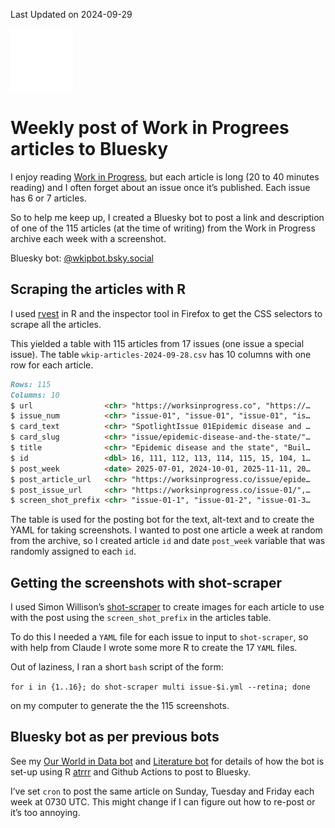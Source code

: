 
Last Updated on 2024-09-29

<img src="img/fluent-emoji-high-contrast--man-white-hair.png"
width="100" />

# Weekly post of Work in Progrees articles to Bluesky

I enjoy reading [Work in Progress](https://worksinprogress.co), but each
article is long (20 to 40 minutes reading) and I often forget about an
issue once it’s published. Each issue has 6 or 7 articles.

So to help me keep up, I created a Bluesky bot to post a link and
description of one of the 115 articles (at the time of writing) from the
Work in Progress archive each week with a screenshot.

Bluesky bot:
[@wkipbot.bsky.social](https://bsky.app/profile/wkipbot.bsky.social)

## Scraping the articles with R

I used [rvest](https://rvest.tidyverse.org/) in R and the inspector tool
in Firefox to get the CSS selectors to scrape all the articles.

This yielded a table with 115 articles from 17 issues (one issue a
special issue). The table `wkip-articles-2024-09-28.csv` has 10 columns
with one row for each article.

``` markdown
Rows: 115
Columns: 10
$ url                <chr> "https://worksinprogress.co", "https://…
$ issue_num          <chr> "issue-01", "issue-01", "issue-01", "is…
$ card_text          <chr> "SpotlightIssue 01Epidemic disease and …
$ card_slug          <chr> "issue/epidemic-disease-and-the-state/"…
$ title              <chr> "Epidemic disease and the state", "Buil…
$ id                 <dbl> 16, 111, 112, 113, 114, 115, 15, 104, 1…
$ post_week          <date> 2025-07-01, 2024-10-01, 2025-11-11, 20…
$ post_article_url   <chr> "https://worksinprogress.co/issue/epide…
$ post_issue_url     <chr> "https://worksinprogress.co/issue-01/",…
$ screen_shot_prefix <chr> "issue-01-1", "issue-01-2", "issue-01-3…
```

The table is used for the posting bot for the text, alt-text and to
create the YAML for taking screenshots. I wanted to post one article a
week at random from the archive, so I created article `id` and date
`post_week` variable that was randomly assigned to each `id`.

## Getting the screenshots with shot-scraper

I used Simon Willison’s
[shot-scraper](https://shot-scraper.datasette.io/en/stable/) to create
images for each article to use with the post using the
`screen_shot_prefix` in the articles table.

To do this I needed a `YAML` file for each issue to input to
`shot-scraper`, so with help from Claude I wrote some more R to create
the 17 `YAML` files.

Out of laziness, I ran a short `bash` script of the form:

`for i in {1..16}; do shot-scraper multi issue-$i.yml --retina; done`

on my computer to generate the the 115 screenshots.

## Bluesky bot as per previous bots

See my [Our World in Data bot](https://github.com/ab604/owid-dd-bot) and
[Literature bot](https://github.com/ab604/prot-paper-bot) for details of
how the bot is set-up using R
[atrrr](https://jbgruber.github.io/atrrr/index.html) and Github Actions
to post to Bluesky.

I’ve set `cron` to post the same article on Sunday, Tuesday and Friday
each week at 0730 UTC. This might change if I can figure out how to
re-post or it’s too annoying.
